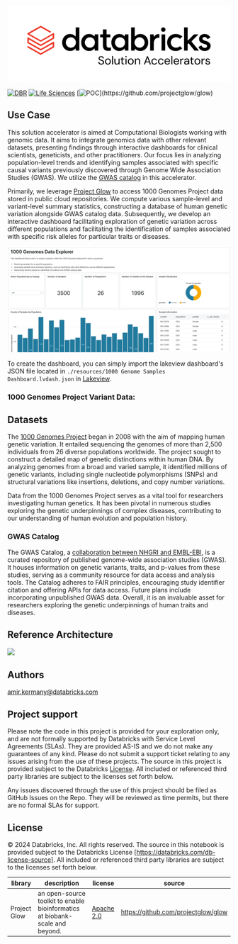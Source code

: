 <img src=https://raw.githubusercontent.com/databricks-industry-solutions/.github/main/profile/solacc_logo.png width="600px">

[![DBR](https://img.shields.io/badge/DBR-HLS-red?logo=databricks&style=for-the-badge)](https://www.databricks.com/solutions/industries/healthcare-and-life-sciences)
[![Life Sciences](https://img.shields.io/badge/RnD-Life-Sciences-blue?&style=for-the-badge)](hhttps://www.databricks.com/solutions/industries/life-sciences-industry-solutions)
[![POC]('https://img.shields.io/badge/GENOMICS-Glow-green?style=for-the-badge')](https://github.com/projectglow/glow)

## Use Case
This solution accelerator is aimed at Computational Biologists working with genomic data. It aims to integrate genomics data with other relevant datasets, presenting findings through interactive dashboards for clinical scientists, geneticists, and other practitioners. Our focus lies in analyzing population-level trends and identifying samples associated with specific causal variants previously discovered through Genome Wide Association Studies (GWAS). We utilize the [GWAS catalog](https://www.ebi.ac.uk/gwas/) in this accelerator.

Primarily, we leverage [Project Glow](https://github.com/projectglow/glow) to access 1000 Genomes Project data stored in public cloud repositories. We compute various sample-level and variant-level summary statistics, constructing a database of human genetic variation alongside GWAS catalog data. Subsequently, we develop an interactive dashboard facilitating exploration of genetic variation across different populations and facilitating the identification of samples associated with specific risk alleles for particular traits or diseases.

![](https://github.com/databricks-industry-solutions/db-omics/blob/53a78f42b9bb679c20094b62cd67c160b71c64e0/images/1KGDash.gif)

To create the dashboard, you can simply import the lakeview dashboard's JSON file located in `./resources/1000 Genome Samples Dashboard.lvdash.json` in [Lakeview](https://docs.databricks.com/en/dashboards/lakeview.html).

### 1000 Genomes Project Variant Data: 

## Datasets

The [1000 Genomes Project](https://www.internationalgenome.org/) began in 2008 with the aim of mapping human genetic variation. It entailed sequencing the genomes of more than 2,500 individuals from 26 diverse populations worldwide.
The project sought to construct a detailed map of genetic distinctions within human DNA. By analyzing genomes from a broad and varied sample, it identified millions of genetic variants, including single nucleotide polymorphisms (SNPs) and structural variations like insertions, deletions, and copy number variations.

Data from the 1000 Genomes Project serves as a vital tool for researchers investigating human genetics. It has been pivotal in numerous studies exploring the genetic underpinnings of complex diseases, contributing to our understanding of human evolution and population history.

### GWAS Catalog
The GWAS Catalog, a [collaboration between NHGRI and EMBL-EBI](https://www.ncbi.nlm.nih.gov/pmc/articles/PMC6323933/), is a curated repository of published genome-wide association studies (GWAS). It houses information on genetic variants, traits, and p-values from these studies, serving as a community resource for data access and analysis tools. The Catalog adheres to FAIR principles, encouraging study identifier citation and offering APIs for data access. Future plans include incorporating unpublished GWAS data. Overall, it is an invaluable asset for researchers exploring the genetic underpinnings of human traits and diseases.

## Reference Architecture
[![](https://mermaid.ink/img/pako:eNp1Ustu2zAQ_JUFc0kBp0hkB611KKAHbRRIL1XrHsiioCUqIiKRAkUlNYJ8S4-55OP6CV1Ril0HyYVYDmdnd5Z7T3JTSBKSayvaCq6-ct312_GSrS-A0fjzT65j9i3bhNCJpq0lKF0aBJMRXP-IMqiU6xCSujgSCIBlc8QjtklWIeSVDYJn2hFxDiwVTmytym8Gof-eFsC-a-V2kCChNteDHJydwd8_j0-wrs0dcK5RHlphO2nx6RNEEfO1fhXl0L3H4pi96N_DScK8Ayu7vvYmokH-oD6Q0nTK5UNrTSPsDjon3qJTym6FVUK7V_gvZ3QJ7ErcyFsl7ya190PF082oAPR3WxuLxlALUtFVWyNs8Q5txRMVrST7ME33IaX70BfFA_zc3Q6nMHxvqeo6PEkTek6DAx68gc8nfPnx4jyIZrnBvsKT1XL1YbWAA20x0SilKV0e8MsjHBPIjDTSNkIVuID36A44cZVsJCchhoUsBX4JJ1w_ILVvC-EkLZQzloTO9nJGRO9MttP5833kpErgcBsSlqLuEJU-58u46H7fH_4B3jD-IQ?type=png)](https://mermaid.live/edit#pako:eNp1Ustu2zAQ_JUFc0kBp0hkB611KKAHbRRIL1XrHsiioCUqIiKRAkUlNYJ8S4-55OP6CV1Ril0HyYVYDmdnd5Z7T3JTSBKSayvaCq6-ct312_GSrS-A0fjzT65j9i3bhNCJpq0lKF0aBJMRXP-IMqiU6xCSujgSCIBlc8QjtklWIeSVDYJn2hFxDiwVTmytym8Gof-eFsC-a-V2kCChNteDHJydwd8_j0-wrs0dcK5RHlphO2nx6RNEEfO1fhXl0L3H4pi96N_DScK8Ayu7vvYmokH-oD6Q0nTK5UNrTSPsDjon3qJTym6FVUK7V_gvZ3QJ7ErcyFsl7ya190PF082oAPR3WxuLxlALUtFVWyNs8Q5txRMVrST7ME33IaX70BfFA_zc3Q6nMHxvqeo6PEkTek6DAx68gc8nfPnx4jyIZrnBvsKT1XL1YbWAA20x0SilKV0e8MsjHBPIjDTSNkIVuID36A44cZVsJCchhoUsBX4JJ1w_ILVvC-EkLZQzloTO9nJGRO9MttP5833kpErgcBsSlqLuEJU-58u46H7fH_4B3jD-IQ)

## Authors
<amir.kermany@databricks.com>

## Project support 

Please note the code in this project is provided for your exploration only, and are not formally supported by Databricks with Service Level Agreements (SLAs). They are provided AS-IS and we do not make any guarantees of any kind. Please do not submit a support ticket relating to any issues arising from the use of these projects. The source in this project is provided subject to the Databricks [License](./LICENSE.md). All included or referenced third party libraries are subject to the licenses set forth below.

Any issues discovered through the use of this project should be filed as GitHub Issues on the Repo. They will be reviewed as time permits, but there are no formal SLAs for support. 

## License

&copy; 2024 Databricks, Inc. All rights reserved. The source in this notebook is provided subject to the Databricks License [https://databricks.com/db-license-source].  All included or referenced third party libraries are subject to the licenses set forth below.

| library                                | description             | license    | source                                              |
|----------------------------------------|-------------------------|------------|-----------------------------------------------------|
  Project Glow                           | an open-source toolkit to enable bioinformatics at biobank-scale and beyond.|[Apache 2.0](https://github.com/projectglow/glow/blob/main/LICENSE.txt) | https://github.com/projectglow/glow
